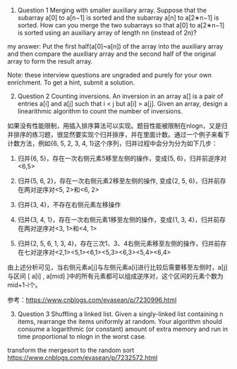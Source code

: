1. Question 1
Merging with smaller auxiliary array. Suppose that the subarray a[0] to a[n−1] is sorted and the subarray a[n] to a[2∗n−1] is sorted. How can you merge the two subarrays so that a[0] to a[2∗n−1] is sorted using an auxiliary array of length nn (instead of 2n)?

my answer: Put the first half(a[0]~a[n]) of the array into the auxiliary array and then compare the auxiliary array and the second half of the original array to form the result array.

Note: these interview questions are ungraded and purely for your own enrichment. To get a hint, submit a solution.


2. Question 2
Counting inversions. An inversion in an array a[] is a pair of entries a[i] and a[j] such that i < j but a[i] > a[j]. Given an array, design a linearithmic algorithm to count the number of inversions.

如果没有性能限制，用插入排序算法可以实现。题目性能被限制在nlogn，又是归并排序的练习题，很显然要实现个归并排序，并在里面计数。通过一个例子来看下计数方法，例如{6, 5, 2, 3, 4, 1}这个序列，归并过程中会分为分为如下几步：

1. 归并{6, 5}，存在一次右侧元素5移至左侧的操作，变成{5, 6}，归并前逆序对<6,5>

2. 归并{5, 6, 2}，存在一次右侧元素2移至左侧的操作, 变成{2, 5, 6}，归并前存在两对逆序对<5, 2>和<6, 2>

3. 归并{3, 4}，不存在右侧元素左移操作

4. 归并{3, 4, 1}，存在一次右侧元素1移至左侧的操作，变成{1, 3, 4}，归并前存在两对逆序对<3, 1>和<4, 1>

5. 归并{2, 5, 6, 1, 3, 4}，存在三次1、3、4右侧元素移至左侧的操作，归并前存在七对逆序对<2,1><5,1><6,1><5,3><6,3><5,4><6,4>

由上述分析可见，当右侧元素a[j]与左侧元素a[i]进行比较后需要移至左侧时，a[j]与区间 [ a[i] , a[mid] ]中的所有元素都可以组成逆序对，这个区间的元素个数为mid+1-i个。

参考：https://www.cnblogs.com/evasean/p/7230996.html


3. Question 3
Shuffling a linked list. Given a singly-linked list containing n items, rearrange the items uniformly at random. Your algorithm should consume a logarithmic (or constant) amount of extra memory and run in time proportional to nlogn in the worst case.

transform the mergesort to the random sort
https://www.cnblogs.com/evasean/p/7232572.html
